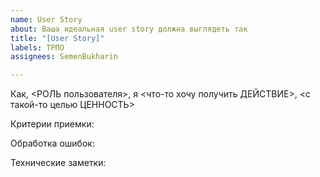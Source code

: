 ```yaml
---
name: User Story
about: Ваша идеальная user story должна выглядеть так
title: "[User Story]"
labels: ТРПО
assignees: SemenBukharin

---
```


Как, <РОЛЬ пользователя>, я <что-то хочу получить ДЕЙСТВИЕ>, <с такой-то целью ЦЕННОСТЬ>

Критерии приемки:

Обработка ошибок:

Технические заметки:
